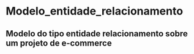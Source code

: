# Modelo_entidade_relacionamento
## Modelo do tipo entidade relacionamento sobre um projeto de e-commerce

